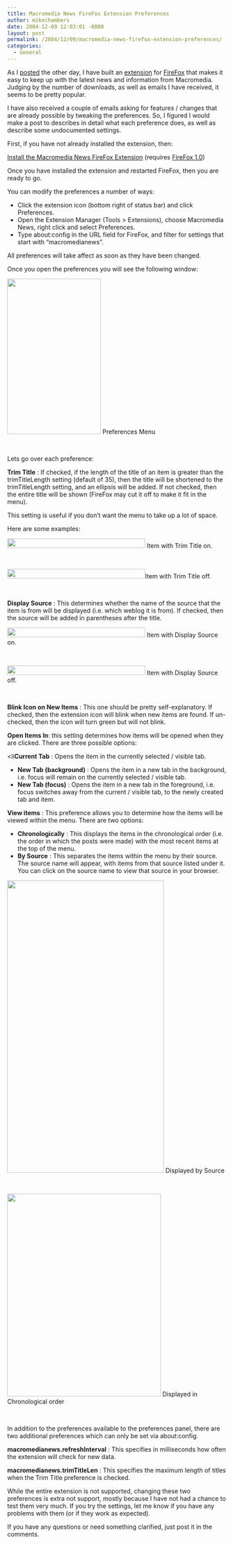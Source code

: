 ```yaml
---
title: Macromedia News FireFox Extension Preferences
author: mikechambers
date: 2004-12-09 12:03:01 -0800
layout: post
permalink: /2004/12/09/macromedia-news-firefox-extension-preferences/
categories:
  - General
---
```



As I [posted][1] the other day, I have built an [extension][2] for [FireFox][3] that makes it easy to keep up with the latest news and information from Macromedia. Judging by the number of downloads, as well as emails I have received, it seems to be pretty popular.

I have also received a couple of emails asking for features / changes that are already possible by tweaking the preferences. So, I figured I would make a post to describes in detail what each preference does, as well as describe some undocumented settings.  
<!--more-->

  
First, if you have not already installed the extension, then:

[Install the Macromedia News FireFox Extension][4] (requires [FireFox 1.0][3])

Once you have installed the extension and restarted FireFox, then you are ready to go.

You can modify the preferences a number of ways:

*   Click the extension icon (bottom right of status bar) and click Preferences.
*   Open the Extension Manager (Tools > Extensions), choose Macromedia News, right click and select Preferences.
*   Type about:config in the URL field for FireFox, and filter for settings that start with &#8220;macromedianews&#8221;.

All preferences will take affect as soon as they have been changed.

Once you open the preferences you will see the following window:

<img src="/macromedianews/images/prefs_screen.gif" width="215" height="357" />  
Preferences Menu

&nbsp;

Lets go over each preference:

**Trim Title** : If checked, if the length of the title of an item is greater than the trimTitleLength setting (default of 35), then the title will be shortened to the trimTitleLength setting, and an ellipsis will be added. If not checked, then the entire title will be shown (FireFox may cut it off to make it fit in the menu).

This setting is useful if you don&#8217;t want the menu to take up a lot of space.

Here are some examples:

<img width="317" height="22" src="/mesh/files/macromedianews/trim_on_scrn.gif" />  
Item with Trim Title on.

&nbsp;

<img width="317" height="22" src="/mesh/files/macromedianews/trim_off_scrn.gif" />Item with Trim Title off.

&nbsp;

**Display Source** : This determines whether the name of the source that the item is from will be displayed (i.e. which weblog it is from). If checked, then the source will be added in parentheses after the title.

<img width="317" height="22" src="/mesh/files/macromedianews/showsource_on_scrn.gif" />  
Item with Display Source on.

&nbsp;

<img width="317" height="22" src="/mesh/files/macromedianews/showsource_off_scrn.gif" />  
Item with Display Source off.

&nbsp;

**Blink Icon on New Items** : This one should be pretty self-explanatory. If checked, then the extension icon will blink when new items are found. If un-checked, then the icon will turn green but will not blink.

**Open Items In**: this setting determines how items will be opened when they are clicked. There are three possible options:

<li**Current Tab** : Opens the item in the currently selected / visible tab.</li> 
*   **New Tab (background)** : Opens the item in a new tab in the background, i.e. focus will remain on the currently selected / visible tab.
*   **New Tab (focus)** : Opens the item in a new tab in the foreground, i.e. focus switches away from the current / visible tab, to the newly created tab and item.

**View items** : This preference allows you to determine how the items will be viewed within the menu. There are two options:

*   **Chronologically** : This displays the items in the chronological order (i.e. the order in which the posts were made) with the most recent items at the top of the menu.
*   **By Source** : This separates the items within the menu by their source. The source name will appear, with items from that source listed under it. You can click on the source name to view that source in your browser.

<img src="/macromedianews/images/screen_category_menu.gif" width="360" height="672" />  
Displayed by Source

&nbsp;

<img src="/macromedianews/images/screen_normal_menu.gif" width="353" height="466" />  
Displayed in Chronological order

&nbsp;

In addition to the preferences available to the preferences panel, there are two additional preferences which can only be set via about:config.

**macromedianews.refreshInterval** : This specifies in milliseconds how often the extension will check for new data.

**macromedianews.trimTitleLen** : This specifies the maximum length of titles when the Trim Title preference is checked.

While the entire extension is not supported, changing these two preferences is extra not support, mostly because I have not had a chance to test them very much. If you try the settings, let me know if you have any problems with them (or if they work as expected).

If you have any questions or need something clarified, just post it in the comments.

 [1]: /mesh/archives/006507.cfm
 [2]: /macromedianews/
 [3]: http://www.getfirefox.com
 [4]: /mesh/files/firefox/extensions/macromedianews.xpi